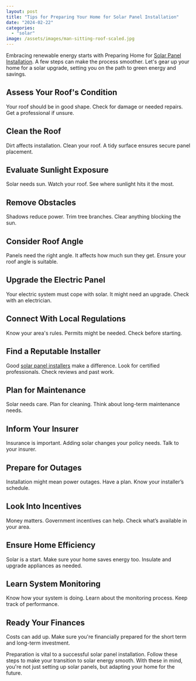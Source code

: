 ```yaml
---
layout: post
title: "Tips for Preparing Your Home for Solar Panel Installation"
date: "2024-02-22"
categories: 
  - "solar"
image: /assets/images/man-sitting-roof-scaled.jpg
---
```


Embracing renewable energy starts with Preparing Home for [Solar Panel Installation](/solar-panel-installation-step-by-step-guide/). A few steps can make the process smoother. Let's gear up your home for a solar upgrade, setting you on the path to green energy and savings.

## Assess Your Roof's Condition

Your roof should be in good shape. Check for damage or needed repairs. Get a professional if unsure.

## Clean the Roof

Dirt affects installation. Clean your roof. A tidy surface ensures secure panel placement.

## Evaluate Sunlight Exposure

Solar needs sun. Watch your roof. See where sunlight hits it the most.

## Remove Obstacles

Shadows reduce power. Trim tree branches. Clear anything blocking the sun.

## Consider Roof Angle

Panels need the right angle. It affects how much sun they get. Ensure your roof angle is suitable.

## Upgrade the Electric Panel

Your electric system must cope with solar. It might need an upgrade. Check with an electrician.

## Connect With Local Regulations

Know your area's rules. Permits might be needed. Check before starting.

## Find a Reputable Installer

Good [solar panel installers](/) make a difference. Look for certified professionals. Check reviews and past work.

## Plan for Maintenance

Solar needs care. Plan for cleaning. Think about long-term maintenance needs.

## Inform Your Insurer

Insurance is important. Adding solar changes your policy needs. Talk to your insurer.

## Prepare for Outages

Installation might mean power outages. Have a plan. Know your installer’s schedule.

## Look Into Incentives

Money matters. Government incentives can help. Check what’s available in your area.

## Ensure Home Efficiency

Solar is a start. Make sure your home saves energy too. Insulate and upgrade appliances as needed.

## Learn System Monitoring

Know how your system is doing. Learn about the monitoring process. Keep track of performance.

## Ready Your Finances

Costs can add up. Make sure you're financially prepared for the short term and long-term investment.

Preparation is vital to a successful solar panel installation. Follow these steps to make your transition to solar energy smooth. With these in mind, you're not just setting up solar panels, but adapting your home for the future.
